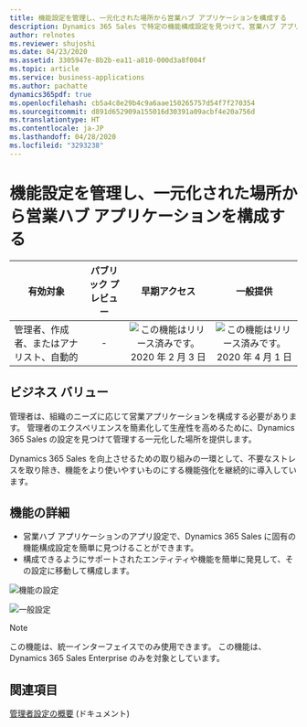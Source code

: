 ```yaml
---
title: 機能設定を管理し、一元化された場所から営業ハブ アプリケーションを構成する
description: Dynamics 365 Sales で特定の機能構成設定を見つけて、営業ハブ アプリケーションで一元化した場所から管理します。
author: relnotes
ms.reviewer: shujoshi
ms.date: 04/23/2020
ms.assetid: 3305947e-8b2b-ea11-a810-000d3a8f004f
ms.topic: article
ms.service: business-applications
ms.author: pachatte
dynamics365pdf: true
ms.openlocfilehash: cb5a4c8e29b4c9a6aae150265757d54f7f270354
ms.sourcegitcommit: d891d652909a155016d30391a09acbf4e20a756d
ms.translationtype: HT
ms.contentlocale: ja-JP
ms.lasthandoff: 04/28/2020
ms.locfileid: "3293238"
---
```

# <a name="manage-feature-settings-and-configure-the-sales-hub-application-from-a-centralized-location"></a>機能設定を管理し、一元化された場所から営業ハブ アプリケーションを構成する


| 有効対象    |  パブリック プレビュー | 早期アクセス | 一般提供 | 
| ---------- | :----------: |:----------: |:----------: |
|管理者、作成者、またはアナリスト、自動的|-|![この機能はリリース済みです。](/dynamics365-release-plan/media/green-checkmark.png "この機能はリリース済みです。") 2020 年 2 月 3 日| ![この機能はリリース済みです。](/dynamics365-release-plan/media/green-checkmark.png "この機能はリリース済みです。") 2020 年 4 月 1 日|


## <a name="business-value"></a>ビジネス バリュー
<!-- bv start -->
管理者は、組織のニーズに応じて営業アプリケーションを構成する必要があります。 管理者のエクスペリエンスを簡素化して生産性を高めるために、Dynamics 365 Sales の設定を見つけて管理する一元化した場所を提供します。 

Dynamics 365 Sales を向上させるための取り組みの一環として、不要なストレスを取り除き、機能をより使いやすいものにする機能強化を継続的に導入しています。
<!-- bv end -->



## <a name="feature-details"></a>機能の詳細
<!--feature detail start -->
- 営業ハブ アプリケーションのアプリ設定で、Dynamics 365 Sales に固有の機能構成設定を簡単に見つけることができます。
- 構成できるようにサポートされたエンティティや機能を簡単に発見して、その設定に移動して構成します。
<!--feature detail end -->

![機能の設定](media/feature-setting.png "機能の設定")
<!-- Picture 1 -->
![一般設定](media/general-settings.png "一般設定")
<!-- Picture 2 -->

> [!NOTE]
> この機能は、統一インターフェイスでのみ使用できます。 この機能は、Dynamics 365 Sales Enterprise のみを対象としています。







## <a name="see-also"></a>関連項目

<!--docs start-->
[管理者設定の概要](https://docs.microsoft.com/dynamics365/sales-enterprise/admin-settings-overview) (ドキュメント)
<!--docs end-->
